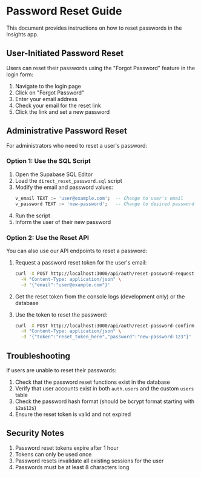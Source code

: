 # Password Reset Guide

This document provides instructions on how to reset passwords in the Insights app.

## User-Initiated Password Reset

Users can reset their passwords using the "Forgot Password" feature in the login form:

1. Navigate to the login page
2. Click on "Forgot Password"
3. Enter your email address
4. Check your email for the reset link
5. Click the link and set a new password

## Administrative Password Reset

For administrators who need to reset a user's password:

### Option 1: Use the SQL Script

1. Open the Supabase SQL Editor
2. Load the `direct_reset_password.sql` script
3. Modify the email and password values:
   ```sql
   v_email TEXT := 'user@example.com';  -- Change to user's email
   v_password TEXT := 'new-password';   -- Change to desired password
   ```
4. Run the script
5. Inform the user of their new password

### Option 2: Use the Reset API

You can also use our API endpoints to reset a password:

1. Request a password reset token for the user's email:
   ```bash
   curl -X POST http://localhost:3000/api/auth/reset-password-request \
     -H "Content-Type: application/json" \
     -d '{"email":"user@example.com"}'
   ```

2. Get the reset token from the console logs (development only) or the database

3. Use the token to reset the password:
   ```bash
   curl -X POST http://localhost:3000/api/auth/reset-password-confirm \
     -H "Content-Type: application/json" \
     -d '{"token":"reset_token_here","password":"new-password-123"}'
   ```

## Troubleshooting

If users are unable to reset their passwords:

1. Check that the password reset functions exist in the database
2. Verify that user accounts exist in both `auth.users` and the custom `users` table
3. Check the password hash format (should be bcrypt format starting with `$2a$12$`)
4. Ensure the reset token is valid and not expired

## Security Notes

1. Password reset tokens expire after 1 hour
2. Tokens can only be used once
3. Password resets invalidate all existing sessions for the user
4. Passwords must be at least 8 characters long
